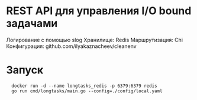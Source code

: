 # REST API для управления I/O bound задачами

Логирование с помощью slog
Хранилище: Redis
Маршрутизация: Chi
Конфигурация: github.com/ilyakaznacheev/cleanenv
 
# Запуск
```
  docker run -d --name longtasks_redis -p 6379:6379 redis
  go run cmd/longtasks/main.go --config=./config/local.yaml
```
 
